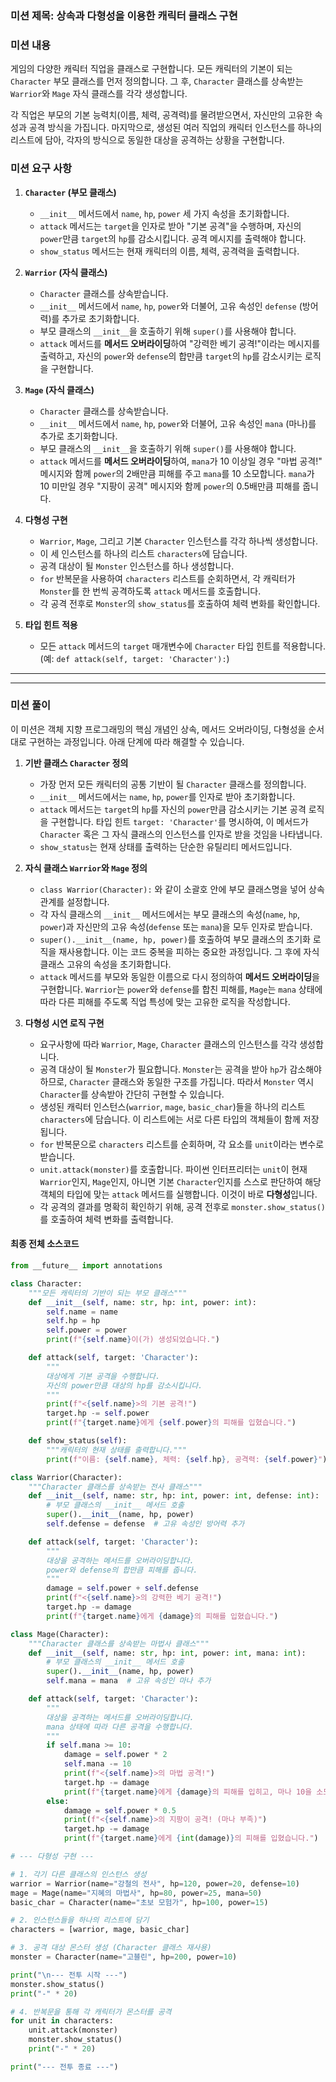 ### **미션 제목**: 상속과 다형성을 이용한 캐릭터 클래스 구현

### **미션 내용**

게임의 다양한 캐릭터 직업을 클래스로 구현합니다. 모든 캐릭터의 기본이 되는 `Character` 부모 클래스를 먼저 정의합니다. 그 후, `Character` 클래스를 상속받는 `Warrior`와 `Mage` 자식 클래스를 각각 생성합니다.

각 직업은 부모의 기본 능력치(이름, 체력, 공격력)를 물려받으면서, 자신만의 고유한 속성과 공격 방식을 가집니다. 마지막으로, 생성된 여러 직업의 캐릭터 인스턴스를 하나의 리스트에 담아, 각자의 방식으로 동일한 대상을 공격하는 상황을 구현합니다.

### **미션 요구 사항**

1.  **`Character` (부모 클래스)**
    *   `__init__` 메서드에서 `name`, `hp`, `power` 세 가지 속성을 초기화합니다.
    *   `attack` 메서드는 `target`을 인자로 받아 "기본 공격"을 수행하며, 자신의 `power`만큼 `target`의 `hp`를 감소시킵니다. 공격 메시지를 출력해야 합니다.
    *   `show_status` 메서드는 현재 캐릭터의 이름, 체력, 공격력을 출력합니다.

2.  **`Warrior` (자식 클래스)**
    *   `Character` 클래스를 상속받습니다.
    *   `__init__` 메서드에서 `name`, `hp`, `power`와 더불어, 고유 속성인 `defense` (방어력)를 추가로 초기화합니다.
    *   부모 클래스의 `__init__`을 호출하기 위해 `super()`를 사용해야 합니다.
    *   `attack` 메서드를 **메서드 오버라이딩**하여 "강력한 베기 공격!"이라는 메시지를 출력하고, 자신의 `power`와 `defense`의 합만큼 `target`의 `hp`를 감소시키는 로직을 구현합니다.

3.  **`Mage` (자식 클래스)**
    *   `Character` 클래스를 상속받습니다.
    *   `__init__` 메서드에서 `name`, `hp`, `power`와 더불어, 고유 속성인 `mana` (마나)를 추가로 초기화합니다.
    *   부모 클래스의 `__init__`을 호출하기 위해 `super()`를 사용해야 합니다.
    *   `attack` 메서드를 **메서드 오버라이딩**하여, `mana`가 10 이상일 경우 "마법 공격!" 메시지와 함께 `power`의 2배만큼 피해를 주고 `mana`를 10 소모합니다. `mana`가 10 미만일 경우 "지팡이 공격" 메시지와 함께 `power`의 0.5배만큼 피해를 줍니다.

4.  **다형성 구현**
    *   `Warrior`, `Mage`, 그리고 기본 `Character` 인스턴스를 각각 하나씩 생성합니다.
    *   이 세 인스턴스를 하나의 리스트 `characters`에 담습니다.
    *   공격 대상이 될 `Monster` 인스턴스를 하나 생성합니다.
    *   `for` 반복문을 사용하여 `characters` 리스트를 순회하면서, 각 캐릭터가 `Monster`를 한 번씩 공격하도록 `attack` 메서드를 호출합니다.
    *   각 공격 전후로 `Monster`의 `show_status`를 호출하여 체력 변화를 확인합니다.

5.  **타입 힌트 적용**
    *   모든 `attack` 메서드의 `target` 매개변수에 `Character` 타입 힌트를 적용합니다. (예: `def attack(self, target: 'Character'):`)

---

---

### **미션 풀이**

이 미션은 객체 지향 프로그래밍의 핵심 개념인 상속, 메서드 오버라이딩, 다형성을 순서대로 구현하는 과정입니다. 아래 단계에 따라 해결할 수 있습니다.

1.  **기반 클래스 `Character` 정의**
    *   가장 먼저 모든 캐릭터의 공통 기반이 될 `Character` 클래스를 정의합니다.
    *   `__init__` 메서드에서는 `name`, `hp`, `power`를 인자로 받아 초기화합니다.
    *   `attack` 메서드는 `target`의 `hp`를 자신의 `power`만큼 감소시키는 기본 공격 로직을 구현합니다. 타입 힌트 `target: 'Character'`를 명시하여, 이 메서드가 `Character` 혹은 그 자식 클래스의 인스턴스를 인자로 받을 것임을 나타냅니다.
    *   `show_status`는 현재 상태를 출력하는 단순한 유틸리티 메서드입니다.

2.  **자식 클래스 `Warrior`와 `Mage` 정의**
    *   `class Warrior(Character):` 와 같이 소괄호 안에 부모 클래스명을 넣어 상속 관계를 설정합니다.
    *   각 자식 클래스의 `__init__` 메서드에서는 부모 클래스의 속성(`name`, `hp`, `power`)과 자신만의 고유 속성(`defense` 또는 `mana`)을 모두 인자로 받습니다.
    *   `super().__init__(name, hp, power)`를 호출하여 부모 클래스의 초기화 로직을 재사용합니다. 이는 코드 중복을 피하는 중요한 과정입니다. 그 후에 자식 클래스 고유의 속성을 초기화합니다.
    *   `attack` 메서드를 부모와 동일한 이름으로 다시 정의하여 **메서드 오버라이딩**을 구현합니다. `Warrior`는 `power`와 `defense`를 합친 피해를, `Mage`는 `mana` 상태에 따라 다른 피해를 주도록 직업 특성에 맞는 고유한 로직을 작성합니다.

3.  **다형성 시연 로직 구현**
    *   요구사항에 따라 `Warrior`, `Mage`, `Character` 클래스의 인스턴스를 각각 생성합니다.
    *   공격 대상이 될 `Monster`가 필요합니다. `Monster`는 공격을 받아 `hp`가 감소해야 하므로, `Character` 클래스와 동일한 구조를 가집니다. 따라서 `Monster` 역시 `Character`를 상속받아 간단히 구현할 수 있습니다.
    *   생성된 캐릭터 인스턴스(`warrior`, `mage`, `basic_char`)들을 하나의 리스트 `characters`에 담습니다. 이 리스트에는 서로 다른 타입의 객체들이 함께 저장됩니다.
    *   `for` 반복문으로 `characters` 리스트를 순회하며, 각 요소를 `unit`이라는 변수로 받습니다.
    *   `unit.attack(monster)`를 호출합니다. 파이썬 인터프리터는 `unit`이 현재 `Warrior`인지, `Mage`인지, 아니면 기본 `Character`인지를 스스로 판단하여 해당 객체의 타입에 맞는 `attack` 메서드를 실행합니다. 이것이 바로 **다형성**입니다.
    *   각 공격의 결과를 명확히 확인하기 위해, 공격 전후로 `monster.show_status()`를 호출하여 체력 변화를 출력합니다.

#### **최종 전체 소스코드**

```python
from __future__ import annotations

class Character:
    """모든 캐릭터의 기반이 되는 부모 클래스"""
    def __init__(self, name: str, hp: int, power: int):
        self.name = name
        self.hp = hp
        self.power = power
        print(f"{self.name}이(가) 생성되었습니다.")

    def attack(self, target: 'Character'):
        """
        대상에게 기본 공격을 수행합니다.
        자신의 power만큼 대상의 hp를 감소시킵니다.
        """
        print(f"<{self.name}>의 기본 공격!")
        target.hp -= self.power
        print(f"{target.name}에게 {self.power}의 피해를 입혔습니다.")

    def show_status(self):
        """캐릭터의 현재 상태를 출력합니다."""
        print(f"이름: {self.name}, 체력: {self.hp}, 공격력: {self.power}")

class Warrior(Character):
    """Character 클래스를 상속받는 전사 클래스"""
    def __init__(self, name: str, hp: int, power: int, defense: int):
        # 부모 클래스의 __init__ 메서드 호출
        super().__init__(name, hp, power)
        self.defense = defense  # 고유 속성인 방어력 추가

    def attack(self, target: 'Character'):
        """
        대상을 공격하는 메서드를 오버라이딩합니다.
        power와 defense의 합만큼 피해를 줍니다.
        """
        damage = self.power + self.defense
        print(f"<{self.name}>의 강력한 베기 공격!")
        target.hp -= damage
        print(f"{target.name}에게 {damage}의 피해를 입혔습니다.")

class Mage(Character):
    """Character 클래스를 상속받는 마법사 클래스"""
    def __init__(self, name: str, hp: int, power: int, mana: int):
        # 부모 클래스의 __init__ 메서드 호출
        super().__init__(name, hp, power)
        self.mana = mana  # 고유 속성인 마나 추가

    def attack(self, target: 'Character'):
        """
        대상을 공격하는 메서드를 오버라이딩합니다.
        mana 상태에 따라 다른 공격을 수행합니다.
        """
        if self.mana >= 10:
            damage = self.power * 2
            self.mana -= 10
            print(f"<{self.name}>의 마법 공격!")
            target.hp -= damage
            print(f"{target.name}에게 {damage}의 피해를 입히고, 마나 10을 소모했습니다. (남은 마나: {self.mana})")
        else:
            damage = self.power * 0.5
            print(f"<{self.name}>의 지팡이 공격! (마나 부족)")
            target.hp -= damage
            print(f"{target.name}에게 {int(damage)}의 피해를 입혔습니다.")

# --- 다형성 구현 ---

# 1. 각기 다른 클래스의 인스턴스 생성
warrior = Warrior(name="강철의 전사", hp=120, power=20, defense=10)
mage = Mage(name="지혜의 마법사", hp=80, power=25, mana=50)
basic_char = Character(name="초보 모험가", hp=100, power=15)

# 2. 인스턴스들을 하나의 리스트에 담기
characters = [warrior, mage, basic_char]

# 3. 공격 대상 몬스터 생성 (Character 클래스 재사용)
monster = Character(name="고블린", hp=200, power=10)

print("\n--- 전투 시작 ---")
monster.show_status()
print("-" * 20)

# 4. 반복문을 통해 각 캐릭터가 몬스터를 공격
for unit in characters:
    unit.attack(monster)
    monster.show_status()
    print("-" * 20)

print("--- 전투 종료 ---")
```